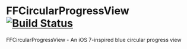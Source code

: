 FFCircularProgressView [![Build Status](https://travis-ci.org/matej/MBProgressHUD.png)](https://travis-ci.org/matej/MBProgressHUD)
======================

FFCircularProgressView - An iOS 7-inspired blue circular progress view

